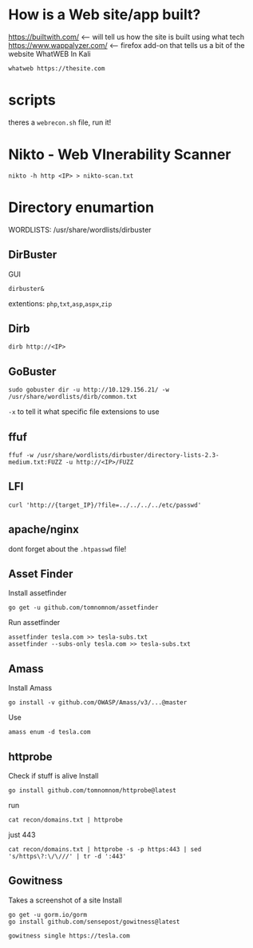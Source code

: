 # How is a Web site/app built?
https://builtwith.com/ <-- will tell us how the site is built using what tech
https://www.wappalyzer.com/ <-- firefox add-on that tells us a bit of the website
WhatWEB
In Kali
```
whatweb https://thesite.com
```
# scripts
theres a `webrecon.sh` file, run it!


# Nikto - Web Vlnerability Scanner

```
nikto -h http <IP> > nikto-scan.txt
```

# Directory enumartion
WORDLISTS: /usr/share/wordlists/dirbuster
## DirBuster
GUI
```
dirbuster&
```
extentions: 
`php`,`txt`,`asp`,`aspx`,`zip`

## Dirb
```
dirb http://<IP>
```

## GoBuster
```
sudo gobuster dir -u http://10.129.156.21/ -w /usr/share/wordlists/dirb/common.txt
```
`-x` to tell it what specific file extensions to use

## ffuf
```
ffuf -w /usr/share/wordlists/dirbuster/directory-lists-2.3-medium.txt:FUZZ -u http://<IP>/FUZZ
```

## LFI
```
curl 'http://{target_IP}/?file=../../../../etc/passwd'
```

## apache/nginx
dont forget about the `.htpasswd` file!

## Asset Finder
Install assetfinder
```
go get -u github.com/tomnomnom/assetfinder
```
Run assetfinder
```
assetfinder tesla.com >> tesla-subs.txt
assetfinder --subs-only tesla.com >> tesla-subs.txt
```

## Amass
Install Amass
```
go install -v github.com/OWASP/Amass/v3/...@master
```
Use
```
amass enum -d tesla.com
```

## httprobe
Check if stuff is alive
Install 
```
go install github.com/tomnomnom/httprobe@latest
```
run
```
cat recon/domains.txt | httprobe
```
just 443
```
cat recon/domains.txt | httprobe -s -p https:443 | sed 's/https\?:\/\///' | tr -d ':443'
```
## Gowitness
Takes a screenshot of a site
Install
```
go get -u gorm.io/gorm
go install github.com/sensepost/gowitness@latest
```
```
gowitness single https://tesla.com
```
